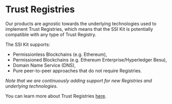 # Trust Registries

Our products are agnostic towards the underlying technologies used to implement Trust Registries, which means that the SSI Kit is potentially compatible with any type of Trust Registry.

The SSI Kit supports:

* Permissionless Blockchains (e.g. Ethereum),
* Permissioned Blockchains (e.g. Ethereum Enterprise/Hyperledger Besu),
* Domain Name Service (DNS),
* Pure peer-to-peer approaches that do not require Registries.

_Note that we are continuously adding support for new Registries and underlying technologies._

&#x20;You can learn more about Trust Registries [here](../../../ssi-kit/ssi-kit/what-is-ssi/technologies-and-concepts/).
